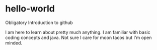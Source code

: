 # hello-world
Obligatory Introduction to github


I am here to learn about pretty much anything.  I am familiar with basic coding concepts and java.  Not sure I care for moon tacos but I'm open minded.
